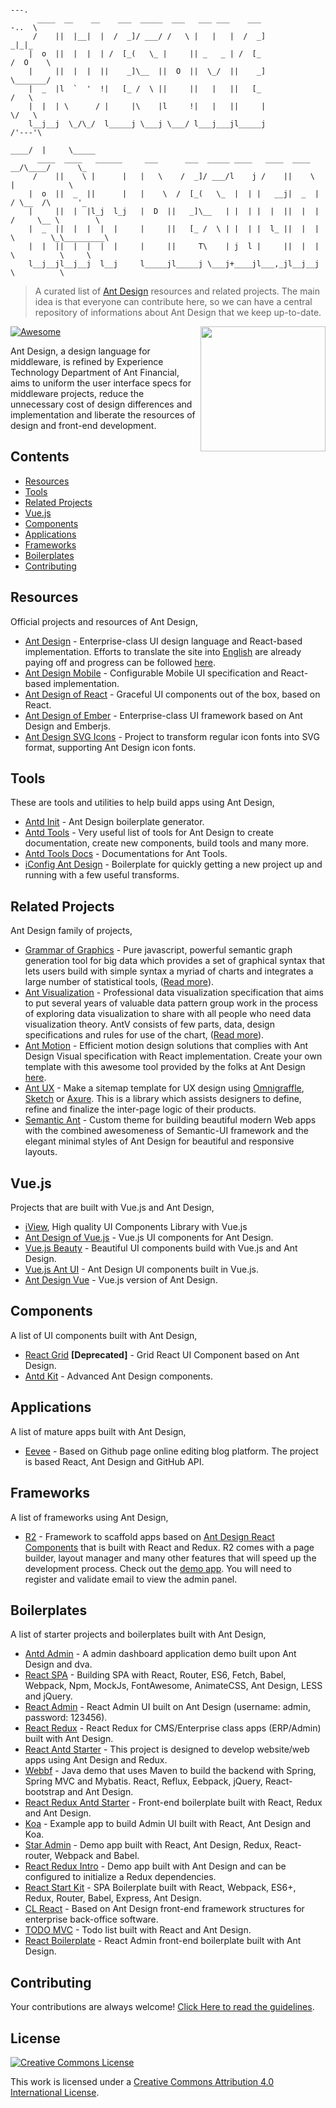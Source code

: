 ```   
                                                                       ---.
      ____  __    __    ___  _____  ___   ___ ___    ___              -..  \
     /    ||  |__|  |  /  _]/ ___/ /   \ |   |   |  /  _]               _|_|_
    |  o  ||  |  |  | /  [_(   \_ |     || _   _ | /  [_              /  O    \
    |     ||  |  |  ||    _]\__  ||  O  ||  \_/  ||    _]             \_______/
    |  _  |l  `  '  !|   [_ /  \ ||     ||   |   ||   [_                 /   \
    |  |  | \      / |     |\    |l     !|   |   ||     |                \/   \
    l__j__j  \_/\_/  l_____j \___j \___/ l___j___jl_____j                /'---'\
                                                                    ____/  |     \_____
      ____  ____   ______     ___      ___  _____ ____   ____  ____      __/\____/      \_
     /    ||    \ |      |   |   \    /  _]/ ___/l    j /    ||    \          |            \
    |  o  ||  _  ||      |   |    \  /  [_(   \_  |  | |   __j|  _  |        / \__  /\      '_
    |     ||  |  |l_j  l_j   |  D  ||   _]\__   | |  | |  |  ||  |  |       /     \__ \        \
    |  _  ||  |  |  |  |     |     ||   [_ /  \ | |  | |  l_ ||  |  |       \        \_\_________\
    |  |  ||  |  |  |  |     |     ||     T\    | j  l |     ||  |  |        \          \     \
    l__j__jl__j__j  l__j     l_____jl_____j \___j+____jl___,_jl__j__j         \          \
```
> A curated list of [Ant Design](http://ant.design/) resources and related projects. The main idea is that everyone can contribute here, so we can have a central repository of informations about Ant Design that we keep up-to-date.

[![Awesome](https://cdn.rawgit.com/sindresorhus/awesome/d7305f38d29fed78fa85652e3a63e154dd8e8829/media/badge.svg)](https://github.com/sindresorhus/awesome)
[<img src="https://t.alipayobjects.com/images/rmsweb/T1B9hfXcdvXXXXXXXX.svg" align="right" width="200">](https://ant.design/)

Ant Design, a design language for middleware, is refined by Experience Technology Department of Ant Financial, aims to uniform the user interface specs for middleware projects, reduce the unnecessary cost of design differences and implementation and liberate the resources of design and front-end development.

## Contents

- [Resources](#resources)
- [Tools](#tools)
- [Related Projects](#related-projects)
- [Vue.js](#vuejs)
- [Components](#components)
- [Applications](#applications)
- [Frameworks](#frameworks)
- [Boilerplates](#boilerplates)
- [Contributing](#contributing)

## Resources

Official projects and resources of Ant Design,

- [Ant Design](http://ant.design/) - Enterprise-class UI design language and React-based implementation. Efforts to translate the site into [English](http://beta.ant.design) are already paying off and progress can be followed [here](https://github.com/ant-design/ant-design/issues/1471).
- [Ant Design Mobile](http://mobile.ant.design/) - Configurable Mobile UI specification and React-based implementation.
- [Ant Design of React](http://react-component.github.io/badgeboard/) - Graceful UI components out of the box, based on React.
- [Ant Design of Ember](http://idcos.github.io/antd-ember/#/home) - Enterprise-class UI framework based on Ant Design and Emberjs.
- [Ant Design SVG Icons](http://leungwensen.github.io/svg-icon/#ant) - Project to transform regular icon fonts into SVG format, supporting Ant Design icon fonts.

## Tools

These are tools and utilities to help build apps using Ant Design,

- [Antd Init](https://github.com/ant-design/antd-init) - Ant Design boilerplate generator.
- [Antd Tools](https://github.com/ant-tool) - Very useful list of tools for Ant Design to create documentation, create new components, build tools and many more.
- [Antd Tools Docs](http://ant-tool.github.io/) - Documentations for Ant Tools.
- [iConfig Ant Design](https://github.com/hutxs/iconfig-antd) - Boilerplate for quickly getting a new project up and running with a few useful transforms.

## Related Projects

Ant Design family of projects,

- [Grammar of Graphics](https://g2.alipay.com/) - Pure javascript, powerful semantic graph generation tool for big data which provides a set of graphical syntax that lets users build with simple syntax a myriad of charts and integrates a large number of statistical tools, ([Read more](https://github.com/antvis/feedback)).
- [Ant Visualization](https://antv.alipay.com/) - Professional data visualization specification that aims to put several years of valuable data pattern group work in the process of exploring data visualization to share with all people who need data visualization theory. AntV consists of few parts, data, design specifications and rules for use of the chart, ([Read more](https://github.com/antvis/feedback)).
- [Ant Motion](http://motion.ant.design/) - Efficient motion design solutions that complies with Ant Design Visual specification with React implementation. Create your own template with this awesome tool provided by the folks at Ant Design [here](http://motion.ant.design/cases/splicing).
- [Ant UX](http://ux.ant.design/) - Make a sitemap template for UX design using [Omnigraffle](https://www.omnigroup.com/omnigraffle), [Sketch](https://www.sketchapp.com/) or [Axure](http://www.axure.com/). This is a library which assists designers to define, refine and finalize the inter-page logic of their products.
- [Semantic Ant](https://github.com/websemantics/semantic-ant) - Custom theme for building beautiful modern Web apps with the combined awesomeness of Semantic-UI framework and the elegant minimal styles of Ant Design for beautiful and responsive layouts.

## Vue.js

Projects that are built with Vue.js and Ant Design,

- [iView](https://github.com/iview/iview), High quality UI Components Library with Vue.js
- [Ant Design of Vue.js](http://okoala.github.io/vue-antd/#!/components) - Vue.js UI components for Ant Design.
- [Vue.js Beauty](https://github.com/FE-Driver/vue-beauty) - Beautiful UI components build with Vue.js and Ant Design.
- [Vue.js Ant UI](https://github.com/kokoroX/vue-ant-ui) - Ant Design UI components built in Vue.js.
- [Ant Design Vue](https://github.com/lileilei/Ant-design-vue) - Vue.js version of Ant Design.

## Components

A list of UI components built with Ant Design,

- [React Grid](https://github.com/kagawagao/react-grid) __[Deprecated]__ - Grid React UI Component based on Ant Design.
- [Antd Kit](https://github.com/huhulab/antd-kit) - Advanced Ant Design components.

## Applications

A list of mature apps built with Ant Design,

- [Eevee](https://github.com/pizn/eevee) - Based on Github page online editing blog platform. The project is based React, Ant Design and GitHub API.

## Frameworks

A list of frameworks using Ant Design,

- [R2](https://github.com/dog-days/r2) - Framework to scaffold apps based on [Ant Design React Components](http://ant.design/#/docs/react/introduce) that is built with React and Redux. R2 comes with a page builder, layout manager and many other features that will speed up the development process. Check out the [demo app](https://console.topvdn.com). You will need to register and validate email to view the admin panel.

## Boilerplates

A list of starter projects and boilerplates built with Ant Design,

- [Antd Admin](https://github.com/zuiidea/antd-admin) - A admin dashboard application demo built upon Ant Design and dva.
- [React SPA](https://github.com/JasonBai007/reactSPA) - Building SPA with React, Router, ES6, Fetch, Babel, Webpack, Npm, MockJs, FontAwesome, AnimateCSS, Ant Design, LESS and jQuery.
- [React Admin](https://github.com/fireyy/react-antd-admin) - React Admin UI built on Ant Design (username: admin, password: 123456).
- [React Redux](https://github.com/Justin-lu/react-redux-antd) - React Redux for CMS/Enterprise class apps (ERP/Admin) built with Ant Design.
- [React Antd Starter](https://github.com/yuzhouisme/react-antd-redux-router-starter) - This project is designed to develop website/web apps using Ant Design and Redux.
- [Webbf](https://github.com/peterchenhdu/webbf) - Java demo that uses Maven to build the backend with Spring, Spring MVC and Mybatis. React, Reflux, Eebpack, jQuery, React-bootstrap and Ant Design.
- [React Redux Antd Starter](https://github.com/BetaRabbit/react-redux-antd-starter) - Front-end boilerplate built with React, Redux and Ant Design.
- [Koa](https://github.com/yukrain/koa-antd-admin) - Example app to build Admin UI built with React, Ant Design and Koa.
- [Star Admin](https://github.com/pookpal/star-initReact-example) - Demo app built with React, Ant Design, Redux, React-router, Webpack and Babel.
- [React Redux Intro](https://github.com/LeuisKen/react-redux-intro) - Demo app built with Ant Design and can be configured to initialize a Redux dependencies.
- [React Start Kit](https://github.com/jovey-zheng/react-start-kit) - SPA Boilerplate built with React, Webpack, ES6+, Redux, Router, Babel, Express, Ant Design.
- [CL React](https://github.com/chenliang2016/CLReactAntDesign) - Based on Ant Design front-end framework structures for enterprise back-office software.
- [TODO MVC](https://github.com/cupools/todoMVC-react) - Todo list built with React and Ant Design.
- [React Boilerplate](https://github.com/huhulab/react-frontend-boilerplate) - React Admin front-end boilerplate built with Ant Design.

## Contributing

Your contributions are always welcome! [Click Here to read the guidelines](https://github.com/websemantics/awesome-ant-design/blob/master/contributing.md).

## License

[![Creative Commons License](http://i.creativecommons.org/l/by/4.0/88x31.png)](http://creativecommons.org/licenses/by/4.0/)

This work is licensed under a [Creative Commons Attribution 4.0 International License](http://creativecommons.org/licenses/by/4.0/).
